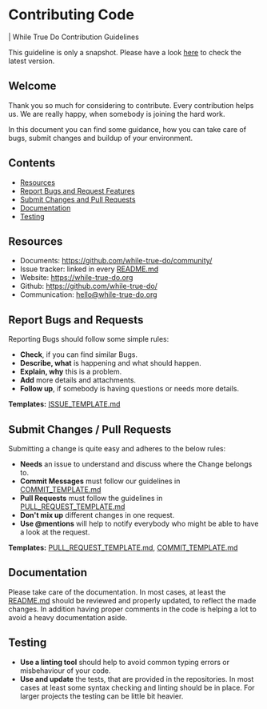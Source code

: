 # Contributing Code
| While True Do Contribution Guidelines


This guideline is only a snapshot. Please have a look [here](https://github.com/while-true-do/community/docs/) to check the latest version.

## Welcome

Thank you so much for considering to contribute. Every contribution helps us. We are really happy, when somebody is joining the hard work.

In this document you can find some guidance, how you can take care of bugs, submit changes and buildup of your environment.

## Contents

-   [Resources](#Resources)
-   [Report Bugs and Request Features](#Report-Bugs-and-Request-Features)
-   [Submit Changes and Pull Requests](#Submit-Changes-and-Pull-Requests)
-   [Documentation](#Documentation)
-   [Testing](#Testing)
  
## Resources

-   Documents: <https://github.com/while-true-do/community/>
-   Issue tracker: linked in every [README.md](../README.md)
-   Website: <https://while-true-do.org>
-   Github: <https://github.com/while-true-do/>
-   Communication: hello@while-true-do.org

## Report Bugs and Requests

Reporting Bugs should follow some simple rules:

-   **Check**, if you can find similar Bugs.
-   **Describe, what** is happening and what should happen.
-   **Explain, why** this is a problem.
-   **Add** more details and attachments.
-   **Follow up**, if somebody is having questions or needs more details.

**Templates:** [ISSUE_TEMPLATE.md](./ISSUE_TEMPLATE.md)

## Submit Changes / Pull Requests

Submitting a change is quite easy and adheres to the below rules:

-   **Needs** an issue to understand and discuss where the Change belongs to.
-   **Commit Messages** must follow our guidelines in [COMMIT_TEMPLATE.md](./COMMIT_TEMPLATE.md)
-   **Pull Requests** must follow the guidelines in [PULL_REQUEST_TEMPLATE.md](./PULL_REQUEST_TEMPLATE.md)
-   **Don't mix up** different changes in one request.
-   **Use @mentions** will help to notify everybody who might be able to have a look at the request.

**Templates:** [PULL_REQUEST_TEMPLATE.md](./PULL_REQUEST_TEMPLATE.md), [COMMIT_TEMPLATE.md](./COMMIT_TEMPLATE.md)

## Documentation

Please take care of the documentation. In most cases, at least the [README.md](../README.md) should be reviewed and properly updated, to reflect the made changes. In addition having proper comments in the code is helping a lot to avoid a heavy documentation aside.

## Testing

-   **Use a linting tool** should help to avoid common typing errors or misbehaviour of your code.
-   **Use and update** the tests, that are provided in the repositories. In most cases at least some syntax checking and linting should be in place. For larger projects the testing can be little bit heavier.
